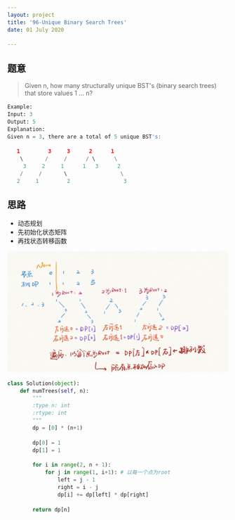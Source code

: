 ```yaml
---
layout: project
title: '96-Unique Binary Search Trees'
date: 01 July 2020

---
```

## 题意
> Given n, how many structurally unique BST's (binary search trees) that store values 1 ... n?

~~~python
Example:
Input: 3
Output: 5
Explanation:
Given n = 3, there are a total of 5 unique BST's:

   1         3     3      2      1
    \       /     /      / \      \
     3     2     1      1   3      2
    /     /       \                 \
   2     1         2                 3
~~~

## 思路
- 动态规划
- 先初始化状态矩阵
- 再找状态转移函数

<img src="/assets/img/projects/code/96_UniqueBST.jpeg"/>

~~~python
class Solution(object):
    def numTrees(self, n):
        """
        :type n: int
        :rtype: int
        """
        dp = [0] * (n+1)
        
        dp[0] = 1
        dp[1] = 1
        
        for i in range(2, n + 1):
            for j in range(1, i+1): # 以每一个点为root
                left = j - 1
                right = i - j
                dp[i] += dp[left] * dp[right]
                
        return dp[n]
~~~
